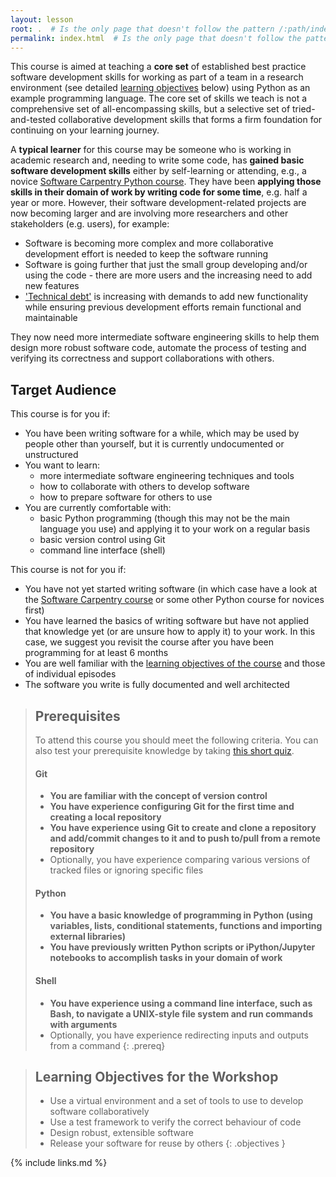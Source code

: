 ```yaml
---
layout: lesson
root: .  # Is the only page that doesn't follow the pattern /:path/index.html
permalink: index.html  # Is the only page that doesn't follow the pattern /:path/index.html
---
```

This course is aimed at teaching a **core set** of established best practice 
software development skills for working as part of a team in a 
research environment (see detailed [learning objectives](/index.html#learning-objectives) below) using Python as an 
example programming language. The core set of skills we teach is not a comprehensive set of all-encompassing skills, 
but a selective set of tried-and-tested collaborative development skills that forms a firm foundation for continuing 
on your learning journey. 

A **typical learner** for this course may be someone who is working in academic 
research and, needing to write some code, has **gained basic software development skills** either 
by self-learning or attending, e.g., a novice [Software Carpentry Python course](https://software-carpentry.org/lessons). 
They have been **applying those skills in their domain of work by writing code for some time**, e.g. half a year or more. 
However, their software development-related projects 
are now becoming larger and are involving more researchers and other stakeholders (e.g. users), for example:
- Software is becoming more complex and more collaborative development effort is needed to keep the software running 
- Software is going further that just the small group developing and/or using the code - there are more users and 
the increasing need to add new features
- ['Technical debt'](https://en.wikipedia.org/wiki/Technical_debt) is increasing with demands to add new functionality while ensuring previous development efforts remain functional and maintainable

They now need more intermediate software engineering skills to help them design more robust software code, 
automate the process of testing and verifying its correctness and support collaborations with others.
 
## Target Audience
This course is for you if:
- You have been writing software for a while, which may be used by people other than yourself, but it is 
currently undocumented or unstructured
- You want to learn:
    - more intermediate software engineering techniques and tools
    - how to collaborate with others to develop software
    - how to prepare software for others to use
- You are currently comfortable with:
    - basic Python programming (though this may not be the main language you use) and applying it to your work on a regular basis
    - basic version control using Git
    - command line interface (shell)
     
 This course is not for you if:
 - You have not yet started writing software (in which case have a look at the [Software Carpentry course](https://software-carpentry.org/lessons) or some other 
 Python course for novices first)
 - You have learned the basics of writing software but have not 
 applied that knowledge yet (or are unsure how to apply it) to your work. In this case, we suggest you revisit the course
 after you have been programming for at least 6 months
 - You are well familiar with the [learning objectives of the course](/index.html#learning-objectives) and those of individual episodes 
 - The software you write is fully documented and well architected
  
> ## Prerequisites
> To attend this course you should meet the following criteria. You can also test your prerequisite knowledge by taking 
> [this short quiz](../quiz/index.html).
>     
> #### Git
> - **You are familiar with the concept of version control**
> - **You have experience configuring Git for the first time and creating a local repository**
> - **You have experience using Git to create and clone a repository and add/commit changes to it and to push to/pull from a remote repository**
> - Optionally, you have experience comparing various versions of tracked files or ignoring specific files 
>
> #### Python
> - **You have a basic knowledge of programming in Python (using variables, lists, 
> conditional statements, functions and importing external libraries)**  
> - **You have previously written Python scripts or iPython/Jupyter notebooks to accomplish tasks in your domain of work**
>
> #### Shell
> - **You have experience using a command line interface, such as Bash, to navigate a UNIX-style file system and run 
> commands with arguments**
> - Optionally, you have experience redirecting inputs and outputs from a command
{: .prereq}

> ## Learning Objectives for the Workshop
> - Use a virtual environment and a set of tools to use to develop software collaboratively
> - Use a test framework to verify the correct behaviour of code  
> - Design robust, extensible software
> - Release your software for reuse by others
{: .objectives }

{% include links.md %}
